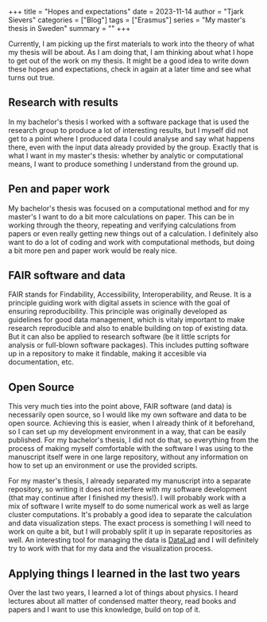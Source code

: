 +++
title = "Hopes and expectations"
date = 2023-11-14
author = "Tjark Sievers"
categories = ["Blog"]
tags = ["Erasmus"]
series = "My master's thesis in Sweden"
summary = ""
+++

Currently, I am picking up the first materials to work into the theory of what my thesis will be about.
As I am doing that, I am thinking about what I hope to get out of the work on my thesis.
It might be a good idea to write down these hopes and expectations, check in again at a later time and see what turns out true.

## Research with results

In my bachelor's thesis I worked with a software package that is used the research group to produce a lot of interesting results, but I myself did not get to a point where I produced data I could analyse and say what happens there, even with the input data already provided by the group.
Exactly that is what I want in my master's thesis: whether by analytic or computational means, I want to produce something I understand from the ground up.

## Pen and paper work

My bachelor's thesis was focused on a computational method and for my master's I want to do a bit more calculations on paper.
This can be in working through the theory, repeating and verifying calculations from papers or even really getting new things out of a calculation.
I definitely also want to do a lot of coding and work with computational methods, but doing a bit more pen and paper work would be realy nice.

## FAIR software and data

FAIR stands for Findability, Accessibility, Interoperability, and Reuse.
It is a principle guiding work with digital assets in science with the goal of ensuring reproducibility.
This principle was originally developed as guidelines for good data management, which is vitaly important to make research reproducible and also to enable building on top of existing data.
But it can also be applied to research software (be it little scripts for analysis or full-blown software packages).
This includes putting software up in a repository to make it findable, making it accesible via documentation, etc.

## Open Source

This very much ties into the point above, FAIR software (and data) is necessarily open source, so I would like my own software and data to be open source.
Achieving this is easier, when I already think of it beforehand, so I can set up my development environment in a way, that can be easily published.
For my bachelor's thesis, I did not do that, so everything from the process of making myself comfortable with the software I was using to the manuscript itself were in one large repository, without any information on how to set up an environment or use the provided scripts.

For my master's thesis, I already separated my manuscript into a separate repository, so writing it does not interfere with my software development (that may continue after I finished my thesis!).
I will probably work with a mix of software I write myself to do some numerical work as well as large cluster computations.
It's probably a good idea to separate the calculation and data visualization steps.
The exact process is something I will need to work on quite a bit, but I will probably split it up in separate repositories as well.
An interesting tool for managing the data is [DataLad](https://www.datalad.org/) and I will definitely try to work with that for my data and the visualization process.

## Applying things I learned in the last two years

Over the last two years, I learned a lot of things about physics.
I heard lectures about all matter of condensed matter theory, read books and papers and I want to use this knowledge, build on top of it.
